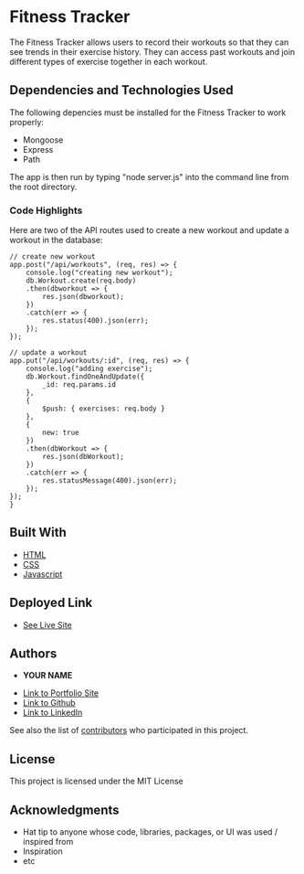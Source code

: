 # Fitness Tracker

The Fitness Tracker allows users to record their workouts so that they can see trends in their exercise history. They can access past workouts and join different types of exercise together in each workout.

## Dependencies and Technologies Used

The following depencies must be installed for the Fitness Tracker to work properly:

* Mongoose
* Express
* Path

The app is then run by typing "node server.js" into the command line from the root directory.

### Code Highlights

Here are two of the API routes used to create a new workout and update a workout in the database:

```
// create new workout
app.post("/api/workouts", (req, res) => {
    console.log("creating new workout");
    db.Workout.create(req.body)
    .then(dbworkout => {
        res.json(dbworkout);
    })
    .catch(err => {
        res.status(400).json(err);
    });
});

// update a workout
app.put("/api/workouts/:id", (req, res) => {
    console.log("adding exercise");
    db.Workout.findOneAndUpdate({
        _id: req.params.id
    },
    {
        $push: { exercises: req.body }
    },
    {
        new: true 
    })
    .then(dbWorkout => {
        res.json(dbWorkout);
    })
    .catch(err => {
        res.statusMessage(400).json(err);
    });
});
}
```

## Built With

* [HTML](https://developer.mozilla.org/en-US/docs/Web/HTML)
* [CSS](https://developer.mozilla.org/en-US/docs/Web/CSS)
* [Javascript](https://developer.mozilla.org/en-US/docs/Web/JavaScript)

## Deployed Link

* [See Live Site](#)


## Authors

* **YOUR NAME** 

- [Link to Portfolio Site](#)
- [Link to Github](https://github.com/)
- [Link to LinkedIn](https://www.linkedin.com/)

See also the list of [contributors](https://github.com/your/project/contributors) who participated in this project.

## License

This project is licensed under the MIT License 

## Acknowledgments

* Hat tip to anyone whose code, libraries, packages, or UI was used  / inspired from
* Inspiration
* etc